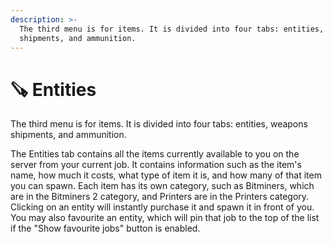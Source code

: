 ```yaml
---
description: >-
  The third menu is for items. It is divided into four tabs: entities, weapons
  shipments, and ammunition.
---
```


# 🪚 Entities

The third menu is for items. It is divided into four tabs: entities, weapons shipments, and ammunition.

The Entities tab contains all the items currently available to you on the server from your current job. It contains information such as the item's name, how much it costs, what type of item it is, and how many of that item you can spawn. Each item has its own category, such as Bitminers, which are in the Bitminers 2 category, and Printers are in the Printers category. Clicking on an entity will instantly purchase it and spawn it in front of you.\
You may also favourite an entity, which will pin that job to the top of the list if the "Show favourite jobs" button is enabled.
